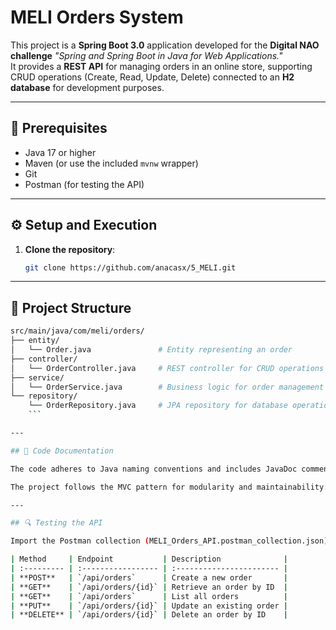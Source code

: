# MELI Orders System

This project is a **Spring Boot 3.0** application developed for the **Digital NAO challenge** *"Spring and Spring Boot in Java for Web Applications."*  
It provides a **REST API** for managing orders in an online store, supporting CRUD operations (Create, Read, Update, Delete) connected to an **H2 database** for development purposes.

---

## 🧰 Prerequisites
- Java 17 or higher  
- Maven (or use the included `mvnw` wrapper)  
- Git  
- Postman (for testing the API)

---

## ⚙️ Setup and Execution

1. **Clone the repository**:
   ```bash
   git clone https://github.com/anacasx/5_MELI.git

---

## 🧩 Project Structure
```bash
src/main/java/com/meli/orders/
├── entity/
│   └── Order.java               # Entity representing an order
├── controller/
│   └── OrderController.java     # REST controller for CRUD operations
├── service/
│   └── OrderService.java        # Business logic for order management
└── repository/
    └── OrderRepository.java     # JPA repository for database operations
    ```

---

## 📖 Code Documentation

The code adheres to Java naming conventions and includes JavaDoc comments for all public classes, methods, and fields.

The project follows the MVC pattern for modularity and maintainability.

---

## 🔍 Testing the API

Import the Postman collection (MELI_Orders_API.postman_collection.json) into Postman to test the API.

| Method     | Endpoint           | Description              |
| :--------- | :----------------- | :----------------------- |
| **POST**   | `/api/orders`      | Create a new order       |
| **GET**    | `/api/orders/{id}` | Retrieve an order by ID  |
| **GET**    | `/api/orders`      | List all orders          |
| **PUT**    | `/api/orders/{id}` | Update an existing order |
| **DELETE** | `/api/orders/{id}` | Delete an order by ID    |
